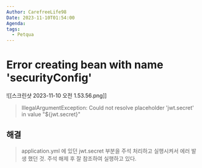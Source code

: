 ```yaml
---
Author: CarefreeLife98
Date: 2023-11-10T01:54:00
Agenda: 
tags:
  - Petqua
---
```

# Error creating bean with name 'securityConfig'
![[스크린샷 2023-11-10 오전 1.53.56.png]]
> IllegalArgumentException: Could not resolve placeholder 'jwt.secret' in value "${jwt.secret}"

## 해결
> application.yml 에 있던 jwt.secret 부분을 주석 처리하고 실행시켜서 에러 발생 했던 것.
> 주석 해제 후 잘 참조하여 실행하고 있다.

